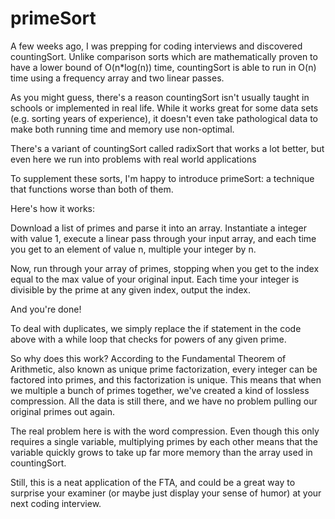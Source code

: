 # primeSort
A few weeks ago, I was prepping for coding interviews and discovered countingSort. Unlike comparison sorts which are mathematically proven to have a lower bound of O(n*log(n)) time, countingSort is able to run in O(n) time using a frequency array and two linear passes.

As you might guess, there's a reason countingSort isn't usually taught in schools or implemented in real life. While it works great for some data sets (e.g. sorting years of experience), it doesn't even take pathological data to make both running time and memory use non-optimal.

There's a variant of countingSort called radixSort that works a lot better, but even here we run into problems with real world applications

To supplement these sorts, I'm happy to introduce primeSort: a technique that functions worse than both of them.

Here's how it works:

Download a list of primes and parse it into an array. Instantiate a integer with value 1, execute a linear pass through your input array, and each time you get to an element of value n, multiple your integer by n.

Now, run through your array of primes, stopping when you get to the index equal to the max value of your original input. Each time your integer is divisible by the prime at any given index, output the index.

And you're done!

To deal with duplicates, we simply replace the if statement in the code above with a while loop that checks for powers of any given prime.

So why does this work? According to the Fundamental Theorem of Arithmetic, also known as unique prime factorization, every integer can be factored into primes, and this factorization is unique. This means that when we multiple a bunch of primes together, we've created a kind of lossless compression. All the data is still there, and we have no problem pulling our original primes out again.

The real problem here is with the word compression. Even though this only requires a single variable, multiplying primes by each other means that the variable quickly grows to take up far more memory than the array used in countingSort.

Still, this is a neat application of the FTA, and could be a great way to surprise your examiner (or maybe just display your sense of humor) at your next coding interview.